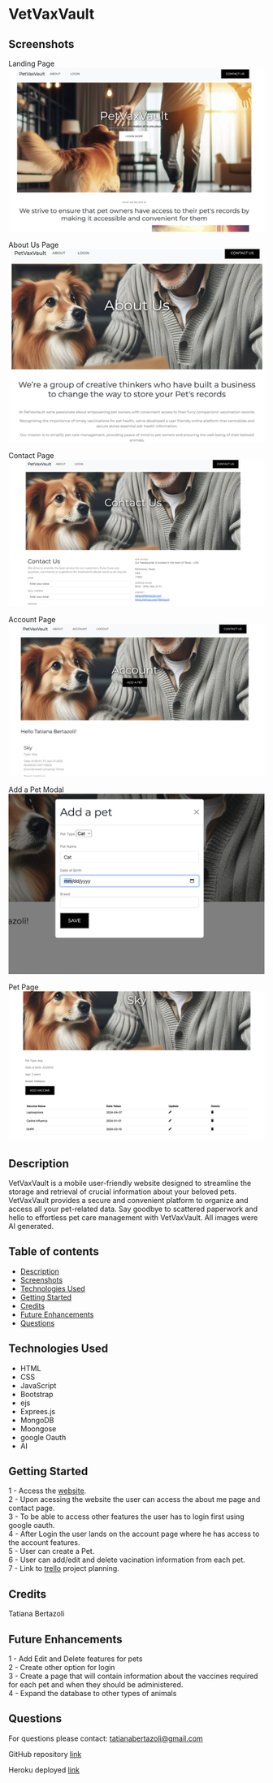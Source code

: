 # VetVaxVault

## Screenshots

Landing Page
<img src="public/images/readme1.png">

About Us Page
<img src="public/images/readme2.png">

Contact Page
<img src="public/images/readme3.png">

Account Page
<img src="public/images/readme4.png">

Add a Pet Modal
<img src="public/images/readme5.png">

Pet Page
<img src="public/images/readme7.png">

## Description

VetVaxVault is a mobile user-friendly website designed to streamline the storage and retrieval of crucial information about your beloved pets. VetVaxVault provides a secure and convenient platform to organize and access all your pet-related data. Say goodbye to scattered paperwork and hello to effortless pet care management with VetVaxVault. All images were AI generated.

## Table of contents

- [Description](#description)
- [Screenshots](#screenshots)
- [Technologies Used](#technologies-used)
- [Getting Started](#getting-started)
- [Credits](#credits)
- [Future Enhancements](#future-enhancements)
- [Questions](#questions)

## Technologies Used

- HTML
- CSS
- JavaScript
- Bootstrap
- ejs
- Exprees.js
- MongoDB
- Moongose
- google Oauth
- AI

## Getting Started

1 - Access the [website](https://vet-records-64d6176bd1f1.herokuapp.com/).  
2 - Upon acessing the website the user can access the about me page and contact page.  
3 - To be able to access other features the user has to login first using google oauth.  
4 - After Login the user lands on the account page where he has access to the account features.  
5 - User can create a Pet.  
6 - User can add/edit and delete vacination information from each pet.  
7 - Link to [trello](https://trello.com/invite/b/RjLkH3HY/ATTIdcf98f751a50540d214cd5a38699147dEA83C1A7/vaccine-record) project planning.

## Credits

Tatiana Bertazoli

## Future Enhancements

1 - Add Edit and Delete features for pets  
2 - Create other option for login  
3 - Create a page that will contain information about the vaccines required for each pet and when they should be administered.  
4 - Expand the database to other types of animals

## Questions

For questions please contact: tatianabertazoli@gmail.com

GitHub repository [link](https://github.com/TBertazoli/vet-records)

Heroku deployed [link](https://vet-records-64d6176bd1f1.herokuapp.com/)
